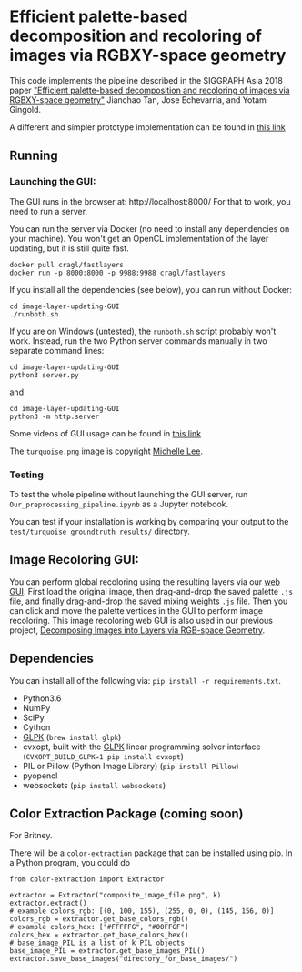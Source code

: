# Efficient palette-based decomposition and recoloring of images via RGBXY-space geometry

This code implements the pipeline described in the SIGGRAPH Asia 2018 paper ["Efficient palette-based decomposition and recoloring of images via RGBXY-space geometry"](https://cragl.cs.gmu.edu/fastlayers/) Jianchao Tan, Jose Echevarria, and Yotam Gingold.

A different and simpler prototype implementation can be found in [this link](https://cragl.cs.gmu.edu/fastlayers/RGBXY_weights.py)

## Running

### Launching the GUI:

The GUI runs in the browser at: http://localhost:8000/
For that to work, you need to run a server.

You can run the server via Docker (no need to install any dependencies on your machine). You won't get an OpenCL implementation of the layer updating, but it is still quite fast.

    docker pull cragl/fastlayers
    docker run -p 8000:8000 -p 9988:9988 cragl/fastlayers

If you install all the dependencies (see below), you can run without Docker:

    cd image-layer-updating-GUI
    ./runboth.sh

If you are on Windows (untested), the `runboth.sh` script probably won't work. Instead, run the two Python server commands manually in two separate command lines:

    cd image-layer-updating-GUI
    python3 server.py

and

    cd image-layer-updating-GUI
    python3 -m http.server

Some videos of GUI usage can be found in [this link](https://cragl.cs.gmu.edu/fastlayers/)

The `turquoise.png` image is copyright [Michelle Lee](https://cargocollective.com/michellelee).

### Testing

To test the whole pipeline without launching the GUI server, run `Our_preprocessing_pipeline.ipynb` as a Jupyter notebook.

You can test if your installation is working by comparing your output to the `test/turquoise groundtruth results/` directory.

## Image Recoloring GUI:

You can perform global recoloring using the resulting layers via our [web GUI](https://yig.github.io/image-rgb-in-3D/).
First load the original image, then drag-and-drop the saved palette `.js` file, and finally drag-and-drop the saved mixing weights `.js` file. Then you can click and move the palette vertices in the GUI to perform image recoloring.
This image recoloring web GUI is also used in our previous project, [Decomposing Images into Layers via RGB-space Geometry](https://github.com/JianchaoTan/Decompose-Single-Image-Into-Layers).

## Dependencies

You can install all of the following via: `pip install -r requirements.txt`.

* Python3.6
* NumPy
* SciPy
* Cython
* [GLPK](https://www.gnu.org/software/glpk/) (`brew install glpk`)
* cvxopt, built with the [GLPK](https://www.gnu.org/software/glpk/) linear programming solver interface (`CVXOPT_BUILD_GLPK=1 pip install cvxopt`)
* PIL or Pillow (Python Image Library) (`pip install Pillow`)
* pyopencl
* websockets (`pip install websockets`)

## Color Extraction Package (coming soon)

For Britney.

There will be a `color-extraction` package that can be installed using pip. In
a Python program, you could do

```
from color-extraction import Extractor

extractor = Extractor("composite_image_file.png", k)
extractor.extract()
# example colors_rgb: [(0, 100, 155), (255, 0, 0), (145, 156, 0)]
colors_rgb = extractor.get_base_colors_rgb()
# example colors_hex: ["#FFFFFG", "#00FFGF"]
colors_hex = extractor.get_base_colors_hex()
# base_image_PIL is a list of k PIL objects
base_image_PIL = extractor.get_base_images_PIL()
extractor.save_base_images("directory_for_base_images/")
```
